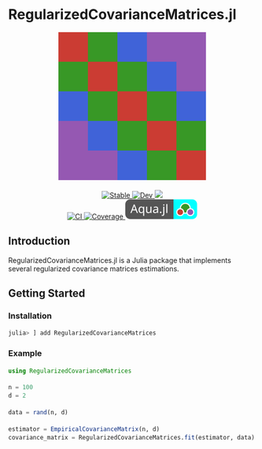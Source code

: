 # RegularizedCovarianceMatrices.jl

<div align="center">
    <a href="/docs/src/assets/">
        <img src="/docs/src/assets/logo.svg" width=300px alt="RegularizedCovarianceMatrices.jl" />
    </a>
    <br>
    <br>
    <a href="https://raphasampaio.github.io/RegularizedCovarianceMatrices.jl/stable">
        <img src="https://img.shields.io/badge/docs-stable-blue.svg" alt="Stable">
    </a>
    <a href="https://raphasampaio.github.io/RegularizedCovarianceMatrices.jl/dev">
        <img src="https://img.shields.io/badge/docs-dev-blue.svg" alt="Dev">
    </a>
    <a href="https://pkgs.genieframework.com?packages=RegularizedCovarianceMatrices">
        <img src="https://shields.io/endpoint?url=https://pkgs.genieframework.com/api/v1/badge/RegularizedCovarianceMatrices/label:-sep:">
    </a>
    <br>
    <a href="https://github.com/raphasampaio/RegularizedCovarianceMatrices.jl/actions/workflows/CI.yml">
        <img src="https://github.com/raphasampaio/RegularizedCovarianceMatrices.jl/actions/workflows/CI.yml/badge.svg" alt="CI"/>
    </a>
    <a href="https://codecov.io/gh/raphasampaio/RegularizedCovarianceMatrices.jl">
        <img src="https://codecov.io/gh/raphasampaio/RegularizedCovarianceMatrices.jl/branch/main/graph/badge.svg" alt="Coverage"/>
    </a>
    <a href="https://github.com/JuliaTesting/Aqua.jl">
        <img src="https://raw.githubusercontent.com/JuliaTesting/Aqua.jl/master/badge.svg" alt="Coverage"/>
    </a>
</div>

## Introduction
RegularizedCovarianceMatrices.jl is a Julia package that implements several regularized covariance matrices estimations.

## Getting Started

### Installation

```julia
julia> ] add RegularizedCovarianceMatrices
```

### Example
```julia
using RegularizedCovarianceMatrices

n = 100
d = 2

data = rand(n, d)

estimator = EmpiricalCovarianceMatrix(n, d)
covariance_matrix = RegularizedCovarianceMatrices.fit(estimator, data)

```